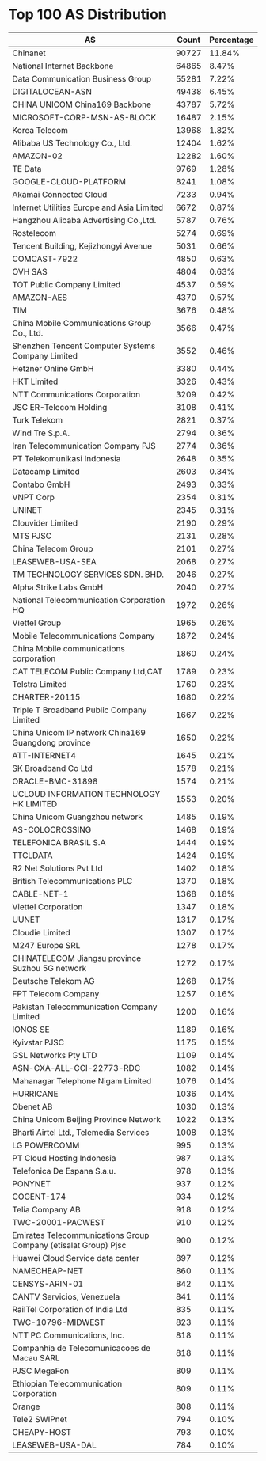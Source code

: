 # Top 100 AS Distribution
| AS | Count | Percentage |
|----|----|----|
| Chinanet | 90727 | 11.84% |
| National Internet Backbone | 64865 | 8.47% |
| Data Communication Business Group | 55281 | 7.22% |
| DIGITALOCEAN-ASN | 49438 | 6.45% |
| CHINA UNICOM China169 Backbone | 43787 | 5.72% |
| MICROSOFT-CORP-MSN-AS-BLOCK | 16487 | 2.15% |
| Korea Telecom | 13968 | 1.82% |
| Alibaba US Technology Co., Ltd. | 12404 | 1.62% |
| AMAZON-02 | 12282 | 1.60% |
| TE Data | 9769 | 1.28% |
| GOOGLE-CLOUD-PLATFORM | 8241 | 1.08% |
| Akamai Connected Cloud | 7233 | 0.94% |
| Internet Utilities Europe and Asia Limited | 6672 | 0.87% |
| Hangzhou Alibaba Advertising Co.,Ltd. | 5787 | 0.76% |
| Rostelecom | 5274 | 0.69% |
| Tencent Building, Kejizhongyi Avenue | 5031 | 0.66% |
| COMCAST-7922 | 4850 | 0.63% |
| OVH SAS | 4804 | 0.63% |
| TOT Public Company Limited | 4537 | 0.59% |
| AMAZON-AES | 4370 | 0.57% |
| TIM | 3676 | 0.48% |
| China Mobile Communications Group Co., Ltd. | 3566 | 0.47% |
| Shenzhen Tencent Computer Systems Company Limited | 3552 | 0.46% |
| Hetzner Online GmbH | 3380 | 0.44% |
| HKT Limited | 3326 | 0.43% |
| NTT Communications Corporation | 3209 | 0.42% |
| JSC ER-Telecom Holding | 3108 | 0.41% |
| Turk Telekom | 2821 | 0.37% |
| Wind Tre S.p.A. | 2794 | 0.36% |
| Iran Telecommunication Company PJS | 2774 | 0.36% |
| PT Telekomunikasi Indonesia | 2648 | 0.35% |
| Datacamp Limited | 2603 | 0.34% |
| Contabo GmbH | 2493 | 0.33% |
| VNPT Corp | 2354 | 0.31% |
| UNINET | 2345 | 0.31% |
| Clouvider Limited | 2190 | 0.29% |
| MTS PJSC | 2131 | 0.28% |
| China Telecom Group | 2101 | 0.27% |
| LEASEWEB-USA-SEA | 2068 | 0.27% |
| TM TECHNOLOGY SERVICES SDN. BHD. | 2046 | 0.27% |
| Alpha Strike Labs GmbH | 2040 | 0.27% |
| National Telecommunication Corporation HQ | 1972 | 0.26% |
| Viettel Group | 1965 | 0.26% |
| Mobile Telecommunications Company | 1872 | 0.24% |
| China Mobile communications corporation | 1860 | 0.24% |
| CAT TELECOM Public Company Ltd,CAT | 1789 | 0.23% |
| Telstra Limited | 1760 | 0.23% |
| CHARTER-20115 | 1680 | 0.22% |
| Triple T Broadband Public Company Limited | 1667 | 0.22% |
| China Unicom IP network China169 Guangdong province | 1650 | 0.22% |
| ATT-INTERNET4 | 1645 | 0.21% |
| SK Broadband Co Ltd | 1578 | 0.21% |
| ORACLE-BMC-31898 | 1574 | 0.21% |
| UCLOUD INFORMATION TECHNOLOGY HK LIMITED | 1553 | 0.20% |
| China Unicom Guangzhou network | 1485 | 0.19% |
| AS-COLOCROSSING | 1468 | 0.19% |
| TELEFONICA BRASIL S.A | 1444 | 0.19% |
| TTCLDATA | 1424 | 0.19% |
| R2 Net Solutions Pvt Ltd | 1402 | 0.18% |
| British Telecommunications PLC | 1370 | 0.18% |
| CABLE-NET-1 | 1368 | 0.18% |
| Viettel Corporation | 1347 | 0.18% |
| UUNET | 1317 | 0.17% |
| Cloudie Limited | 1307 | 0.17% |
| M247 Europe SRL | 1278 | 0.17% |
| CHINATELECOM Jiangsu province Suzhou 5G network | 1272 | 0.17% |
| Deutsche Telekom AG | 1268 | 0.17% |
| FPT Telecom Company | 1257 | 0.16% |
| Pakistan Telecommunication Company Limited | 1200 | 0.16% |
| IONOS SE | 1189 | 0.16% |
| Kyivstar PJSC | 1175 | 0.15% |
| GSL Networks Pty LTD | 1109 | 0.14% |
| ASN-CXA-ALL-CCI-22773-RDC | 1082 | 0.14% |
| Mahanagar Telephone Nigam Limited | 1076 | 0.14% |
| HURRICANE | 1036 | 0.14% |
| Obenet AB | 1030 | 0.13% |
| China Unicom Beijing Province Network | 1022 | 0.13% |
| Bharti Airtel Ltd., Telemedia Services | 1008 | 0.13% |
| LG POWERCOMM | 995 | 0.13% |
| PT Cloud Hosting Indonesia | 987 | 0.13% |
| Telefonica De Espana S.a.u. | 978 | 0.13% |
| PONYNET | 937 | 0.12% |
| COGENT-174 | 934 | 0.12% |
| Telia Company AB | 918 | 0.12% |
| TWC-20001-PACWEST | 910 | 0.12% |
| Emirates Telecommunications Group Company (etisalat Group) Pjsc | 900 | 0.12% |
| Huawei Cloud Service data center | 897 | 0.12% |
| NAMECHEAP-NET | 860 | 0.11% |
| CENSYS-ARIN-01 | 842 | 0.11% |
| CANTV Servicios, Venezuela | 841 | 0.11% |
| RailTel Corporation of India Ltd | 835 | 0.11% |
| TWC-10796-MIDWEST | 823 | 0.11% |
| NTT PC Communications, Inc. | 818 | 0.11% |
| Companhia de Telecomunicacoes de Macau SARL | 818 | 0.11% |
| PJSC MegaFon | 809 | 0.11% |
| Ethiopian Telecommunication Corporation | 809 | 0.11% |
| Orange | 808 | 0.11% |
| Tele2 SWIPnet | 794 | 0.10% |
| CHEAPY-HOST | 793 | 0.10% |
| LEASEWEB-USA-DAL | 784 | 0.10% |
